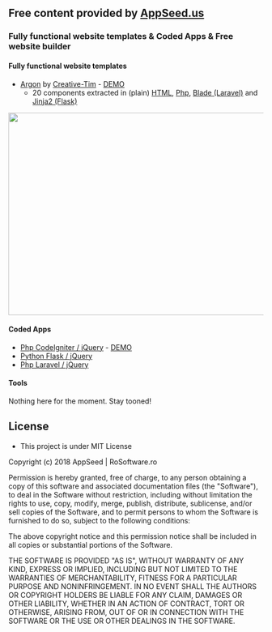 ## Free content provided by [AppSeed.us](https://www.appseed.us/?ref=github) 
### Fully functional website templates & Coded Apps & Free website builder 

#### Fully functional website templates   

* [Argon](https://github.com/rosoftdeveloper/appseed/tree/master/enhanced-themes/argon) by [Creative-Tim](https://demos.creative-tim.com/argon-design-system/) - [DEMO](https://www.coded-app-codeigniter.appseed.us/)
  * 20 components extracted in (plain) [HTML](https://github.com/rosoftdeveloper/appseed/blob/master/enhanced-themes/argon/components/html/), [Php](https://github.com/rosoftdeveloper/appseed/blob/master/enhanced-themes/argon/components/php/), [Blade (Laravel)](https://github.com/rosoftdeveloper/appseed/blob/master/enhanced-themes/argon/components/blade/) and [Jinja2 (Flask)](https://github.com/rosoftdeveloper/appseed/blob/master/enhanced-themes/argon/components/jinja2/)  

<p align="center">
  <img width="1000" height="400" src="https://www.appseed.us/static/themes/enhanced-argon/thumbnail.jpg">
</p>

#### Coded Apps   
*  [Php CodeIgniter / jQuery](https://github.com/rosoftdeveloper/appseed/tree/master/coded-apps/php-ci-jq) - [DEMO](https://www.coded-app-codeigniter.appseed.us/)
*  [Python Flask / jQuery](https://github.com/rosoftdeveloper/appseed/tree/master/coded-apps/py-flask-jq)
*  [Php Laravel / jQuery](https://github.com/rosoftdeveloper/appseed/tree/master/coded-apps/php-laravel-jq)



#### Tools
Nothing here for the moment. Stay tooned!


## License 
* This project is under MIT License


Copyright (c) 2018 AppSeed | RoSoftware.ro

Permission is hereby granted, free of charge, to any person obtaining a copy
of this software and associated documentation files (the "Software"), to deal
in the Software without restriction, including without limitation the rights
to use, copy, modify, merge, publish, distribute, sublicense, and/or sell
copies of the Software, and to permit persons to whom the Software is
furnished to do so, subject to the following conditions:

The above copyright notice and this permission notice shall be included in all
copies or substantial portions of the Software.

THE SOFTWARE IS PROVIDED "AS IS", WITHOUT WARRANTY OF ANY KIND, EXPRESS OR
IMPLIED, INCLUDING BUT NOT LIMITED TO THE WARRANTIES OF MERCHANTABILITY,
FITNESS FOR A PARTICULAR PURPOSE AND NONINFRINGEMENT. IN NO EVENT SHALL THE
AUTHORS OR COPYRIGHT HOLDERS BE LIABLE FOR ANY CLAIM, DAMAGES OR OTHER
LIABILITY, WHETHER IN AN ACTION OF CONTRACT, TORT OR OTHERWISE, ARISING FROM,
OUT OF OR IN CONNECTION WITH THE SOFTWARE OR THE USE OR OTHER DEALINGS IN THE
SOFTWARE.


